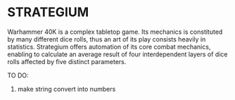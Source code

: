 # STRATEGIUM

Warhammer 40K is a complex tabletop game. Its mechanics is constituted by many different dice rolls, thus an art of its play consists heavily in statistics. Strategium offers automation of its core combat mechanics, enabling to calculate an average result of four interdependent layers of dice rolls affected by five distinct parameters.

TO DO:
1) make string convert into numbers
